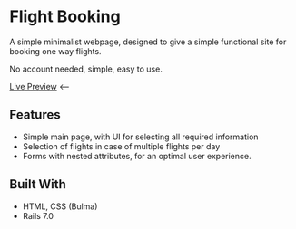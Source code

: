 # Flight Booking
A simple minimalist webpage, designed to give a simple functional site for booking one way flights.

No account needed, simple, easy to use. 

[Live Preview](https://vast-beach-41987.herokuapp.com/) <-- 

## Features
- Simple main page, with UI for selecting all required information
- Selection of flights in case of multiple flights per day
- Forms with nested attributes, for an optimal user experience.

## Built With
- HTML, CSS (Bulma)
- Rails 7.0